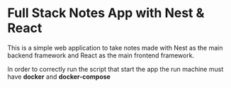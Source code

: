 # Full Stack Notes App with Nest & React

This is a simple web application to take notes made with Nest as the main backend framework and React as the main frontend framework.

In order to correctly run the script that start the app the run machine must have __docker__ and __docker-compose__
